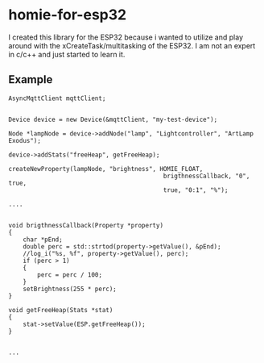 # homie-for-esp32

I created this library for the ESP32 because i wanted to utilize and play around with the xCreateTask/multitasking of the ESP32.
I am not an expert in c/c++ and just started to learn it.

## Example
```
AsyncMqttClient mqttClient;


Device device = new Device(&mqttClient, "my-test-device");

Node *lampNode = device->addNode("lamp", "Lightcontroller", "ArtLamp Exodus");

device->addStats("freeHeap", getFreeHeap);

createNewProperty(lampNode, "brightness", HOMIE_FLOAT,
                                           brigthnessCallback, "0", true,
                                           true, "0:1", "%");

....


void brigthnessCallback(Property *property)
{
    char *pEnd;
    double perc = std::strtod(property->getValue(), &pEnd);
    //log_i("%s, %f", property->getValue(), perc);
    if (perc > 1)
    {
        perc = perc / 100;
    }
    setBrightness(255 * perc);
}

void getFreeHeap(Stats *stat)
{
    stat->setValue(ESP.getFreeHeap());
}


...

```